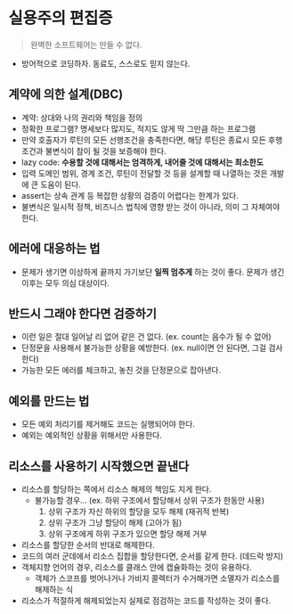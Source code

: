 # 실용주의 편집증
> 완벽한 소프트웨어는 만들 수 없다.
- 방어적으로 코딩하자. 동료도, 스스로도 믿지 않는다.


## 계약에 의한 설계(DBC)
- 계약: 상대와 나의 권리와 책임을 정의
- 정확한 프로그램? 명세보다 많지도, 적지도 않게 딱 그만큼 하는 프로그램
- 만약 호출자가 루틴의 모든 선행조건을 충족한다면, 해당 루틴은 종료시 모든 후행조건과 불변식이 참이 될 것을 보증해야 한다.
- lazy code: **수용할 것에 대해서는 엄격하게, 내어줄 것에 대해서는 최소한도**
- 입력 도메인 범위, 경계 조건, 루틴이 전달할 것 등을 설계할 때 나열하는 것은 개발에 큰 도움이 된다.
- assert는 상속 관계 등 복잡한 상황의 검증이 어렵다는 한계가 있다.
- 불변식은 일시적 정책, 비즈니스 법칙에 영향 받는 것이 아니라, 의미 그 자체여야 한다.


## 에러에 대응하는 법
- 문제가 생기면 이상하게 끝까지 가기보단 **일찍 멈추게** 하는 것이 좋다. 문제가 생긴 이후는 모두 의심 대상이다.


## 반드시 그래야 한다면 검증하기
- 이런 일은 절대 일어날 리 없어 같은 건 없다. (ex. count는 음수가 될 수 없어)
- 단정문을 사용해서 불가능한 상황을 예방한다. (ex. null이면 안 된다면, 그걸 검사한다)
- 가능한 모든 에러를 체크하고, 놓친 것을 단정문으로 잡아낸다.


## 예외를 만드는 법
- 모든 예외 처리기를 제거해도 코드는 실행되어야 한다.
- 예외는 예외적인 상황을 위해서만 사용한다.


## 리소스를 사용하기 시작했으면 끝낸다
- 리소스를 할당하는 쪽에서 리소스 해제의 책임도 지게 한다.
    * 불가능할 경우... (ex. 하위 구조에서 할당해서 상위 구조가 한동안 사용)
        1. 상위 구조가 자신 하위의 할당을 모두 해제 (재귀적 반복)
        2. 상위 구조가 그냥 할당이 해제 (고아가 됨)
        3. 상위 구조에게 하위 구조가 있으면 할당 해제 거부
- 리소스를 할당한 순서의 반대로 해제한다.
- 코드의 여러 군데에서 리소스 집합을 할당한다면, 순서를 같게 한다. (데드락 방지)
- 객체지향 언어의 경우, 리소스를 클래스 안에 캡슐화하는 것이 유용하다.
    * 객체가 스코프를 벗어나거나 가비지 콜렉터가 수거해가면 소멸자가 리소스를 해제하는 식
- 리소스가 적절하게 해제되었는지 실제로 점검하는 코드를 작성하는 것이 좋다.